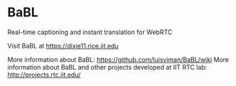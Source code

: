 BaBL
====
Real-time captioning and instant translation for WebRTC

Visit BaBL at https://dixie11.rice.iit.edu

More information about BaBL: https://github.com/luisviman/BaBL/wiki
More information about BaBL and other projects developed at IIT RTC lab: http://projects.rtc.iit.edu/
